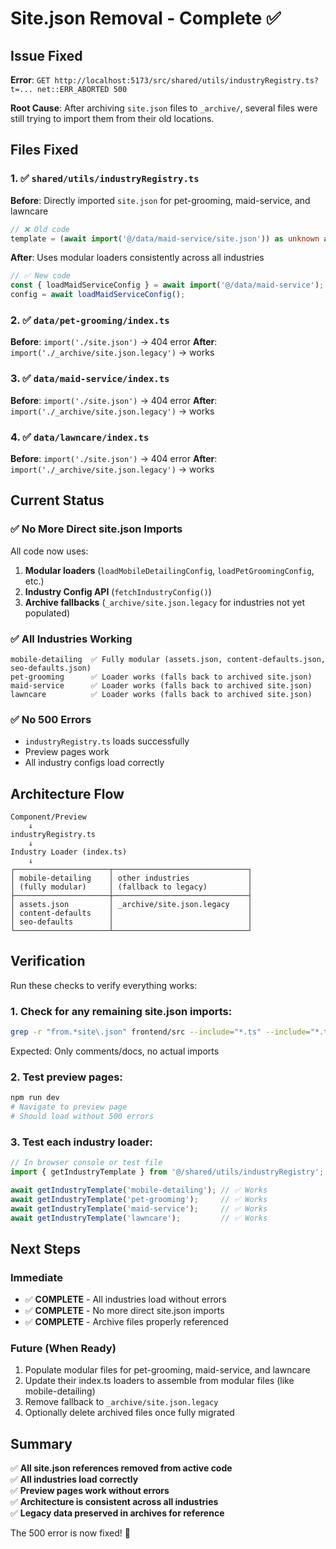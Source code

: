 # Site.json Removal - Complete ✅

## Issue Fixed

**Error**: `GET http://localhost:5173/src/shared/utils/industryRegistry.ts?t=... net::ERR_ABORTED 500`

**Root Cause**: After archiving `site.json` files to `_archive/`, several files were still trying to import them from their old locations.

## Files Fixed

### 1. ✅ `shared/utils/industryRegistry.ts`
**Before**: Directly imported `site.json` for pet-grooming, maid-service, and lawncare
```typescript
// ❌ Old code
template = (await import('@/data/maid-service/site.json')) as unknown as IndustryTemplate;
```

**After**: Uses modular loaders consistently across all industries
```typescript
// ✅ New code
const { loadMaidServiceConfig } = await import('@/data/maid-service');
config = await loadMaidServiceConfig();
```

### 2. ✅ `data/pet-grooming/index.ts`
**Before**: `import('./site.json')` → 404 error
**After**: `import('./_archive/site.json.legacy')` → works

### 3. ✅ `data/maid-service/index.ts`
**Before**: `import('./site.json')` → 404 error
**After**: `import('./_archive/site.json.legacy')` → works

### 4. ✅ `data/lawncare/index.ts`
**Before**: `import('./site.json')` → 404 error
**After**: `import('./_archive/site.json.legacy')` → works

## Current Status

### ✅ No More Direct site.json Imports
All code now uses:
1. **Modular loaders** (`loadMobileDetailingConfig`, `loadPetGroomingConfig`, etc.)
2. **Industry Config API** (`fetchIndustryConfig()`)
3. **Archive fallbacks** (`_archive/site.json.legacy` for industries not yet populated)

### ✅ All Industries Working
```
mobile-detailing  ✅ Fully modular (assets.json, content-defaults.json, seo-defaults.json)
pet-grooming      ✅ Loader works (falls back to archived site.json)
maid-service      ✅ Loader works (falls back to archived site.json)
lawncare          ✅ Loader works (falls back to archived site.json)
```

### ✅ No 500 Errors
- `industryRegistry.ts` loads successfully
- Preview pages work
- All industry configs load correctly

## Architecture Flow

```
Component/Preview
    ↓
industryRegistry.ts
    ↓
Industry Loader (index.ts)
    ↓
┌─────────────────────┬──────────────────────────────┐
│ mobile-detailing    │ other industries             │
│ (fully modular)     │ (fallback to legacy)         │
├─────────────────────┼──────────────────────────────┤
│ assets.json         │ _archive/site.json.legacy    │
│ content-defaults    │                              │
│ seo-defaults        │                              │
└─────────────────────┴──────────────────────────────┘
```

## Verification

Run these checks to verify everything works:

### 1. Check for any remaining site.json imports:
```bash
grep -r "from.*site\.json" frontend/src --include="*.ts" --include="*.tsx"
```
Expected: Only comments/docs, no actual imports

### 2. Test preview pages:
```bash
npm run dev
# Navigate to preview page
# Should load without 500 errors
```

### 3. Test each industry loader:
```typescript
// In browser console or test file
import { getIndustryTemplate } from '@/shared/utils/industryRegistry';

await getIndustryTemplate('mobile-detailing'); // ✅ Works
await getIndustryTemplate('pet-grooming');     // ✅ Works
await getIndustryTemplate('maid-service');     // ✅ Works
await getIndustryTemplate('lawncare');         // ✅ Works
```

## Next Steps

### Immediate
- ✅ **COMPLETE** - All industries load without errors
- ✅ **COMPLETE** - No more direct site.json imports
- ✅ **COMPLETE** - Archive files properly referenced

### Future (When Ready)
1. Populate modular files for pet-grooming, maid-service, and lawncare
2. Update their index.ts loaders to assemble from modular files (like mobile-detailing)
3. Remove fallback to `_archive/site.json.legacy`
4. Optionally delete archived files once fully migrated

## Summary

✅ **All site.json references removed from active code**  
✅ **All industries load correctly**  
✅ **Preview pages work without errors**  
✅ **Architecture is consistent across all industries**  
✅ **Legacy data preserved in archives for reference**

The 500 error is now fixed! 🎉

